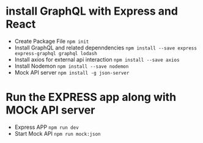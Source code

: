 # install GraphQL with Express and React
 - Create Package File
      ```npm init```
 - Install GraphQL and related depenndencies
      ```npm install --save express express-graphql graphql lodash```
 - Install axios for external api interaction
      ```npm install --save axios```
 - Install Nodemon
      ```npm install --save nodemon```
 - Mock API server
      ```npm install -g json-server```
  

# Run the EXPRESS app along with MOCk API server
 - Express APP 
      ```npm run dev```
 - Start Mock API
      ```npm run mock:json```